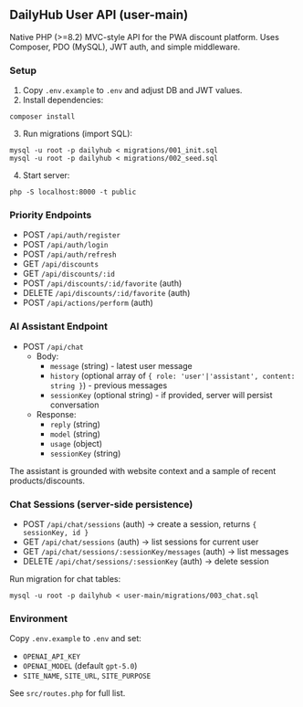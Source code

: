 ## DailyHub User API (user-main)

Native PHP (>=8.2) MVC-style API for the PWA discount platform. Uses Composer, PDO (MySQL), JWT auth, and simple middleware.

### Setup
1. Copy `.env.example` to `.env` and adjust DB and JWT values.
2. Install dependencies:
```
composer install
```
3. Run migrations (import SQL):
```
mysql -u root -p dailyhub < migrations/001_init.sql
mysql -u root -p dailyhub < migrations/002_seed.sql
```
4. Start server:
```
php -S localhost:8000 -t public
```

### Priority Endpoints
- POST `/api/auth/register`
- POST `/api/auth/login`
- POST `/api/auth/refresh`
- GET `/api/discounts`
- GET `/api/discounts/:id`
- POST `/api/discounts/:id/favorite` (auth)
- DELETE `/api/discounts/:id/favorite` (auth)
- POST `/api/actions/perform` (auth)

### AI Assistant Endpoint
- POST `/api/chat`
  - Body:
    - `message` (string) - latest user message
    - `history` (optional array of `{ role: 'user'|'assistant', content: string }`) - previous messages
    - `sessionKey` (optional string) - if provided, server will persist conversation
  - Response:
    - `reply` (string)
    - `model` (string)
    - `usage` (object)
    - `sessionKey` (string)

The assistant is grounded with website context and a sample of recent products/discounts.

### Chat Sessions (server-side persistence)
- POST `/api/chat/sessions` (auth) → create a session, returns `{ sessionKey, id }`
- GET `/api/chat/sessions` (auth) → list sessions for current user
- GET `/api/chat/sessions/:sessionKey/messages` (auth) → list messages
- DELETE `/api/chat/sessions/:sessionKey` (auth) → delete session

Run migration for chat tables:
```
mysql -u root -p dailyhub < user-main/migrations/003_chat.sql
```

### Environment
Copy `.env.example` to `.env` and set:
- `OPENAI_API_KEY`
- `OPENAI_MODEL` (default `gpt-5.0`)
- `SITE_NAME`, `SITE_URL`, `SITE_PURPOSE`

See `src/routes.php` for full list.

